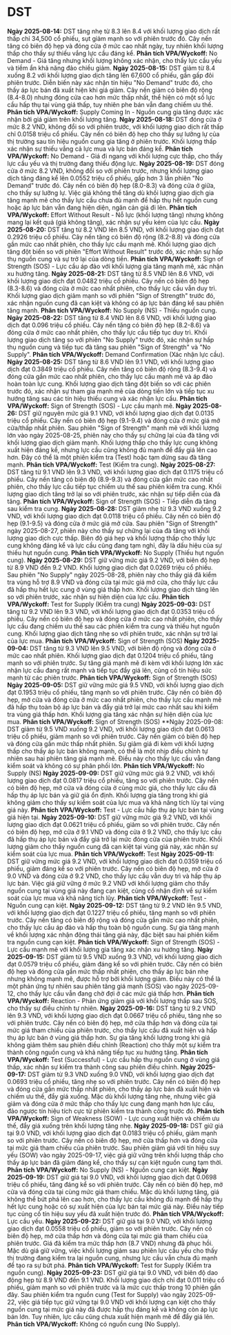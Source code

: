 # DST

**Ngày 2025-08-14:** DST tăng nhẹ từ 8.3 lên 8.4 với khối lượng giao dịch rất thấp chỉ 34,500 cổ phiếu, sụt giảm mạnh so với phiên trước đó. Cây nến tăng có biên độ hẹp và đóng cửa ở mức cao nhất ngày, tuy nhiên khối lượng thấp cho thấy sự thiếu vắng lực cầu đáng kể. **Phân tích VPA/Wyckoff:** No Demand - Giá tăng nhưng khối lượng không xác nhận, cho thấy lực cầu yếu và tiềm ẩn khả năng đảo chiều giảm.
**Ngày 2025-08-15:** DST giảm từ 8.4 xuống 8.2 với khối lượng giao dịch tăng lên 67,600 cổ phiếu, gần gấp đôi phiên trước. Diễn biến này xác nhận tín hiệu "No Demand" trước đó, cho thấy áp lực bán đã xuất hiện khi giá giảm. Cây nến giảm có biên độ rộng (8.4-8.0) nhưng đóng cửa cao hơn mức thấp nhất, thể hiện có một số lực cầu hấp thụ tại vùng giá thấp, tuy nhiên phe bán vẫn đang chiếm ưu thế. **Phân tích VPA/Wyckoff:** Supply Coming In - Nguồn cung gia tăng được xác nhận bởi giá giảm trên khối lượng tăng.
**Ngày 2025-08-18:** DST đóng cửa ở mức 8.2 VND, không đổi so với phiên trước, với khối lượng giao dịch rất thấp chỉ 0.0158 triệu cổ phiếu. Cây nến có biên độ hẹp cho thấy sự lưỡng lự của thị trường sau tín hiệu nguồn cung gia tăng ở phiên trước. Khối lượng thấp xác nhận sự thiếu vắng cả lực mua và lực bán đáng kể. **Phân tích VPA/Wyckoff:** No Demand - Giá đi ngang với khối lượng cực thấp, cho thấy lực cầu yếu và thị trường đang thiếu động lực.
**Ngày 2025-08-19:** DST đóng cửa ở mức 8.2 VND, không đổi so với phiên trước, nhưng khối lượng giao dịch tăng đáng kể lên 0.0552 triệu cổ phiếu, gấp hơn 3 lần phiên "No Demand" trước đó. Cây nến có biên độ hẹp (8.0-8.3) và đóng cửa ở giữa, cho thấy sự lưỡng lự. Việc giá không thể tăng dù khối lượng giao dịch gia tăng mạnh mẽ cho thấy lực cầu chưa đủ mạnh để hấp thụ hết nguồn cung hoặc áp lực bán vẫn đang hiện diện, ngăn cản giá đi lên. **Phân tích VPA/Wyckoff:** Effort Without Result - Nỗ lực (khối lượng tăng) nhưng không mang lại kết quả (giá không tăng), xác nhận sự yếu kém của lực cầu.
**Ngày 2025-08-20:** DST tăng từ 8.2 VND lên 8.5 VND, với khối lượng giao dịch đạt 0.2926 triệu cổ phiếu. Cây nến tăng có biên độ rộng (8.2-8.8) và đóng cửa gần mức cao nhất phiên, cho thấy lực cầu mạnh mẽ. Khối lượng giao dịch tăng đột biến so với phiên "Effort Without Result" trước đó, xác nhận sự hấp thụ nguồn cung và sự trở lại của dòng tiền. **Phân tích VPA/Wyckoff:** Sign of Strength (SOS) - Lực cầu áp đảo với khối lượng gia tăng mạnh mẽ, xác nhận xu hướng tăng.
**Ngày 2025-08-21:** DST tăng từ 8.5 VND lên 8.6 VND, với khối lượng giao dịch đạt 0.0482 triệu cổ phiếu. Cây nến có biên độ hẹp (8.3-8.6) và đóng cửa ở mức cao nhất phiên, cho thấy lực cầu vẫn duy trì. Khối lượng giao dịch giảm mạnh so với phiên "Sign of Strength" trước đó, xác nhận nguồn cung đã cạn kiệt và không có áp lực bán đáng kể sau phiên tăng mạnh. **Phân tích VPA/Wyckoff:** No Supply (NS) - Thiếu nguồn cung.
**Ngày 2025-08-22:** DST tăng từ 8.4 VND lên 8.6 VND, với khối lượng giao dịch đạt 0.096 triệu cổ phiếu. Cây nến tăng có biên độ hẹp (8.2-8.6) và đóng cửa ở mức cao nhất phiên, cho thấy lực cầu tiếp tục duy trì. Khối lượng giao dịch tăng so với phiên "No Supply" trước đó, xác nhận sự hấp thụ nguồn cung và tiếp tục đà tăng sau phiên "Sign of Strength" và "No Supply". **Phân tích VPA/Wyckoff:** Demand Confirmation (Xác nhận lực cầu).
**Ngày 2025-08-25:** DST tăng từ 8.6 VND lên 9.1 VND, với khối lượng giao dịch đạt 0.3849 triệu cổ phiếu. Cây nến tăng có biên độ rộng (8.3-9.4) và đóng cửa gần mức cao nhất phiên, cho thấy lực cầu mạnh mẽ và áp đảo hoàn toàn lực cung. Khối lượng giao dịch tăng đột biến so với các phiên trước đó, xác nhận sự tham gia mạnh mẽ của dòng tiền lớn và tiếp tục xu hướng tăng sau các tín hiệu thiếu cung và xác nhận lực cầu. **Phân tích VPA/Wyckoff:** Sign of Strength (SOS) - Lực cầu mạnh mẽ.
**Ngày 2025-08-26:** DST giữ nguyên mức giá 9.1 VND, với khối lượng giao dịch đạt 0.0135 triệu cổ phiếu. Cây nến có biên độ hẹp (9.1-9.4) và đóng cửa ở mức giá mở cửa/thấp nhất phiên. Sau phiên "Sign of Strength" mạnh mẽ với khối lượng lớn vào ngày 2025-08-25, phiên này cho thấy sự chững lại của đà tăng với khối lượng giao dịch giảm mạnh. Khối lượng thấp cho thấy lực cung không xuất hiện đáng kể, nhưng lực cầu cũng không đủ mạnh để đẩy giá lên cao hơn. Đây có thể là một phiên kiểm tra (Test) hoặc tạm dừng sau đà tăng mạnh. **Phân tích VPA/Wyckoff:** Test (Kiểm tra cung).
**Ngày 2025-08-27:** DST tăng từ 9.1 VND lên 9.3 VND, với khối lượng giao dịch đạt 0.1175 triệu cổ phiếu. Cây nến tăng có biên độ (8.9-9.3) và đóng cửa gần mức cao nhất phiên, cho thấy lực cầu tiếp tục chiếm ưu thế sau phiên kiểm tra cung. Khối lượng giao dịch tăng trở lại so với phiên trước, xác nhận sự tiếp diễn của đà tăng. **Phân tích VPA/Wyckoff:** Sign of Strength (SOS) - Tiếp diễn đà tăng sau kiểm tra cung.
**Ngày 2025-08-28:** DST giảm nhẹ từ 9.3 VND xuống 9.2 VND, với khối lượng giao dịch đạt 0.0118 triệu cổ phiếu. Cây nến có biên độ hẹp (9.1-9.5) và đóng cửa ở mức giá mở cửa. Sau phiên "Sign of Strength" ngày 2025-08-27, phiên này cho thấy sự chững lại của đà tăng với khối lượng giao dịch cực thấp. Biên độ giá hẹp và khối lượng thấp cho thấy lực cung không đáng kể và lực cầu cũng đang tạm nghỉ, đây là dấu hiệu của sự thiếu hụt nguồn cung. **Phân tích VPA/Wyckoff:** No Supply (Thiếu hụt nguồn cung).
**Ngày 2025-08-29:** DST giữ vững mức giá 9.2 VND, với biên độ hẹp từ 8.9 VND đến 9.2 VND. Khối lượng giao dịch đạt 0.0269 triệu cổ phiếu. Sau phiên "No Supply" ngày 2025-08-28, phiên này cho thấy giá đã kiểm tra vùng hỗ trợ 8.9 VND và đóng cửa tại mức giá mở cửa, cho thấy lực cầu đã hấp thụ hết lực cung ở vùng giá thấp hơn. Khối lượng giao dịch tăng lên so với phiên trước, xác nhận sự hiện diện của lực cầu. **Phân tích VPA/Wyckoff:** Test for Supply (Kiểm tra cung)
**Ngày 2025-09-03:** DST tăng từ 9.2 VND lên 9.3 VND, với khối lượng giao dịch đạt 0.0353 triệu cổ phiếu. Cây nến có biên độ hẹp và đóng cửa ở mức cao nhất phiên, cho thấy lực cầu đang chiếm ưu thế sau các phiên kiểm tra cung và thiếu hụt nguồn cung. Khối lượng giao dịch tăng nhẹ so với phiên trước, xác nhận sự trở lại của lực mua. **Phân tích VPA/Wyckoff:** Sign of Strength (SOS)
**Ngày 2025-09-04:** DST tăng từ 9.3 VND lên 9.5 VND, với biên độ rộng và đóng cửa ở mức cao nhất phiên. Khối lượng giao dịch đạt 0.1204 triệu cổ phiếu, tăng mạnh so với phiên trước. Sự tăng giá mạnh mẽ đi kèm với khối lượng lớn xác nhận lực cầu đang rất mạnh và tiếp tục đẩy giá lên, củng cố tín hiệu sức mạnh từ các phiên trước. **Phân tích VPA/Wyckoff:** Sign of Strength (SOS)
**Ngày 2025-09-05:** DST giữ vững mức giá 9.5 VND, với khối lượng giao dịch đạt 0.1953 triệu cổ phiếu, tăng mạnh so với phiên trước. Cây nến có biên độ hẹp, mở cửa và đóng cửa ở mức cao nhất phiên, cho thấy lực cầu mạnh mẽ đã hấp thụ toàn bộ áp lực bán và đẩy giá trở lại mức cao nhất sau khi kiểm tra vùng giá thấp hơn. Khối lượng gia tăng xác nhận sự hiện diện của lực mua. **Phân tích VPA/Wyckoff:** Sign of Strength (SOS)
**Ngày 2025-09-08: DST giảm từ 9.5 VND xuống 9.2 VND, với khối lượng giao dịch đạt 0.0613 triệu cổ phiếu, giảm mạnh so với phiên trước. Cây nến giảm có biên độ hẹp và đóng cửa gần mức thấp nhất phiên. Sự giảm giá đi kèm với khối lượng thấp cho thấy áp lực bán không mạnh, có thể là một nhịp điều chỉnh tự nhiên sau hai phiên tăng giá mạnh mẽ. Điều này cho thấy lực cầu vẫn đang kiểm soát và không có sự phân phối lớn. **Phân tích VPA/Wyckoff:** No Supply (NS)
**Ngày 2025-09-09:** DST giữ vững mức giá 9.2 VND, với khối lượng giao dịch đạt 0.0817 triệu cổ phiếu, tăng so với phiên trước. Cây nến có biên độ hẹp, mở cửa và đóng cửa ở cùng mức giá, cho thấy lực cầu đã hấp thụ áp lực bán và giữ giá ổn định. Khối lượng gia tăng trong khi giá không giảm cho thấy sự kiểm soát của lực mua và khả năng tích lũy tại vùng giá này. **Phân tích VPA/Wyckoff:** Test - Lực cầu hấp thụ áp lực bán tại vùng giá hiện tại.
**Ngày 2025-09-10:** DST giữ vững mức giá 9.2 VND, với khối lượng giao dịch đạt 0.0621 triệu cổ phiếu, giảm so với phiên trước. Cây nến có biên độ hẹp, mở cửa ở 9.1 VND và đóng cửa ở 9.2 VND, cho thấy lực cầu đã hấp thụ áp lực bán và đẩy giá trở lại mức đóng cửa của phiên trước. Khối lượng giảm cho thấy nguồn cung đã cạn kiệt tại vùng giá này, xác nhận sự kiểm soát của lực mua. **Phân tích VPA/Wyckoff:** Test
**Ngày 2025-09-11:** DST giữ vững mức giá 9.2 VND, với khối lượng giao dịch đạt 0.0359 triệu cổ phiếu, giảm đáng kể so với phiên trước. Cây nến có biên độ hẹp, mở cửa ở 9.0 VND và đóng cửa ở 9.2 VND, cho thấy lực cầu vẫn duy trì và hấp thụ áp lực bán. Việc giá giữ vững ở mức 9.2 VND với khối lượng giảm cho thấy nguồn cung tại vùng giá này đang cạn kiệt, củng cố nhận định về sự kiểm soát của lực mua và khả năng tích lũy. **Phân tích VPA/Wyckoff:** Test - Nguồn cung cạn kiệt.
**Ngày 2025-09-12:** DST tăng từ 9.2 VND lên 9.5 VND, với khối lượng giao dịch đạt 0.1227 triệu cổ phiếu, tăng mạnh so với phiên trước. Cây nến tăng có biên độ rộng và đóng cửa gần mức cao nhất phiên, cho thấy lực cầu áp đảo và hấp thụ toàn bộ nguồn cung. Sự gia tăng mạnh về khối lượng xác nhận động thái tăng giá này, đặc biệt sau hai phiên kiểm tra nguồn cung cạn kiệt. **Phân tích VPA/Wyckoff:** Sign of Strength (SOS) - Lực cầu mạnh mẽ với khối lượng gia tăng xác nhận xu hướng tăng.
**Ngày 2025-09-15:** DST giảm từ 9.5 VND xuống 9.3 VND, với khối lượng giao dịch đạt 0.0579 triệu cổ phiếu, giảm đáng kể so với phiên trước. Cây nến có biên độ hẹp và đóng cửa gần mức thấp nhất phiên, cho thấy áp lực bán nhẹ nhưng không mạnh mẽ, được hỗ trợ bởi khối lượng giảm. Điều này có thể là một phản ứng tự nhiên sau phiên tăng giá mạnh (SOS) vào ngày 2025-09-12, cho thấy lực cầu vẫn đang chờ đợi ở các mức giá thấp hơn. **Phân tích VPA/Wyckoff:** Reaction - Phản ứng giảm giá với khối lượng thấp sau SOS, cho thấy sự điều chỉnh tự nhiên.
**Ngày 2025-09-16:** DST tăng từ 9.2 VND lên 9.3 VND, với khối lượng giao dịch đạt 0.0667 triệu cổ phiếu, tăng nhẹ so với phiên trước. Cây nến có biên độ hẹp, mở cửa thấp hơn và đóng cửa tại mức giá tham chiếu của phiên trước, cho thấy lực cầu đã xuất hiện và hấp thụ áp lực bán ở vùng giá thấp hơn. Sự gia tăng khối lượng trong khi giá không giảm thêm sau phiên điều chỉnh (Reaction) cho thấy một sự kiểm tra thành công nguồn cung và khả năng tiếp tục xu hướng tăng. **Phân tích VPA/Wyckoff:** Test (Successful) - Lực cầu hấp thụ nguồn cung ở vùng giá thấp, xác nhận sự kiểm tra thành công sau phiên điều chỉnh.
**Ngày 2025-09-17:** DST giảm từ 9.3 VND xuống 9.0 VND, với khối lượng giao dịch đạt 0.0693 triệu cổ phiếu, tăng nhẹ so với phiên trước. Cây nến có biên độ hẹp và đóng cửa gần mức thấp nhất phiên, cho thấy áp lực bán đã xuất hiện và chiếm ưu thế, đẩy giá xuống. Mặc dù khối lượng tăng nhẹ, nhưng việc giá giảm và đóng cửa ở mức thấp cho thấy lực cung đang mạnh hơn lực cầu, đảo ngược tín hiệu tích cực từ phiên kiểm tra thành công trước đó. **Phân tích VPA/Wyckoff:** Sign of Weakness (SOW) - Lực cung xuất hiện và chiếm ưu thế, đẩy giá xuống trên khối lượng tăng nhẹ.
**Ngày 2025-09-18:** DST giữ giá tại 9.0 VND, với khối lượng giao dịch đạt 0.0183 triệu cổ phiếu, giảm mạnh so với phiên trước. Cây nến có biên độ hẹp, mở cửa thấp hơn và đóng cửa tại mức giá tham chiếu của phiên trước. Sau phiên giảm giá với tín hiệu suy yếu (SOW) vào ngày 2025-09-17, việc giá giữ vững trên khối lượng thấp cho thấy áp lực bán đã giảm đáng kể, cho thấy sự cạn kiệt nguồn cung tạm thời. **Phân tích VPA/Wyckoff:** No Supply (NS) - Nguồn cung cạn kiệt.
**Ngày 2025-09-19:** DST giữ giá tại 9.0 VND, với khối lượng giao dịch đạt 0.0698 triệu cổ phiếu, tăng đáng kể so với phiên trước. Cây nến có biên độ hẹp, mở cửa và đóng cửa tại cùng mức giá tham chiếu. Mặc dù khối lượng tăng, giá không thể bứt phá lên cao hơn, cho thấy lực cầu không đủ mạnh để hấp thụ hết lực cung hoặc có sự xuất hiện của lực bán tại mức giá này. Điều này tiếp tục củng cố tín hiệu suy yếu đã xuất hiện trước đó. **Phân tích VPA/Wyckoff:** Lực cầu yếu.
**Ngày 2025-09-22:** DST giữ giá tại 9.0 VND, với khối lượng giao dịch đạt 0.0558 triệu cổ phiếu, giảm so với phiên trước. Cây nến có biên độ hẹp, mở cửa thấp hơn và đóng cửa tại mức giá tham chiếu của phiên trước. Giá đã kiểm tra mức thấp hơn (8.7 VND) nhưng đã phục hồi. Mặc dù giá giữ vững, việc khối lượng giảm sau phiên lực cầu yếu cho thấy thị trường đang kiểm tra lại nguồn cung, nhưng lực cầu vẫn chưa đủ mạnh để tạo ra sự bứt phá. **Phân tích VPA/Wyckoff:** Test for Supply (Kiểm tra nguồn cung).
**Ngày 2025-09-23:** DST giữ giá tại 9.0 VND, với biên độ dao động hẹp từ 8.9 VND đến 9.1 VND. Khối lượng giao dịch chỉ đạt 0.011 triệu cổ phiếu, giảm mạnh so với phiên trước và là mức cực thấp trong 10 phiên gần đây. Sau phiên kiểm tra nguồn cung (Test for Supply) vào ngày 2025-09-22, việc giá tiếp tục giữ vững tại 9.0 VND với khối lượng cạn kiệt cho thấy nguồn cung tại mức giá này đã được hấp thụ đáng kể và không còn áp lực bán lớn. Tuy nhiên, lực cầu cũng chưa xuất hiện mạnh mẽ để đẩy giá lên. **Phân tích VPA/Wyckoff:** Không có nguồn cung (No Supply).
